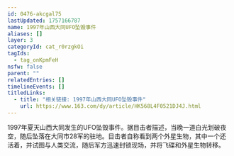 ```yaml
---
id: 0476-akcgal75
lastUpdated: 1757166787
name: 1997年山西大同UFO坠毁事件
aliases: []
layer: 3
categoryId: cat_r0rzgkOi
tagIds:
  - tag_onKpmFeH
nsfw: false
parent: ""
relatedEntries: []
timelineEvents: []
titledLinks:
  - title: "相关链接: 1997年山西大同UFO坠毁事件"
    url: https://www.163.com/dy/article/HK568L4F0521DJ4J.html
---
```


1997年夏天山西大同发生的UFO坠毁事件。据目击者描述，当晚一道白光划破夜空，随后坠落在大同市28军的驻地。目击者自称看到两个外星生物，其中一个还活着，并试图与人类交流，随后军方迅速封锁现场，并将飞碟和外星生物转移。